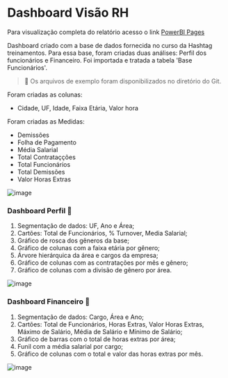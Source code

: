 # Dashboard Visão RH

  Para visualização completa do relatório acesso o link [PowerBI Pages](https://app.powerbi.com/view?r=eyJrIjoiYzAxMDM0NTctMmUwNS00OGIxLTliYzYtZGNhYmQ3NmNlMzZkIiwidCI6ImNmNjk1NWZhLWYwZmEtNDVjYy1iZTEzLTE3ODQ2YTE4ZDViNiJ9&pageName=ReportSection)

Dashboard criado com a base de dados fornecida no curso da Hashtag treinamentos. Para essa base, foram criadas duas análises: Perfil dos funcionários e Financeiro.
Foi importada e tratada a tabela 'Base Funcionários'.
  > :pushpin: Os arquivos de exemplo foram disponibilizados no diretório do Git.
 
 Foram criadas as colunas:</br>
- Cidade, UF, Idade, Faixa Etária, Valor hora </br>

Foram criadas as Medidas:</br>
- Demissões
- Folha de Pagamento
- Média Salarial
- Total Contrataçções
- Total Funcionários
- Total Demissões
- Valor Horas Extras 
  
![image](https://user-images.githubusercontent.com/104692744/174663809-2ef6bdd8-75da-4784-8e95-1ebc18ea0800.png)

### Dashboard Perfil :page_facing_up:

1. Segmentação de dados: UF, Ano e Área;
2. Cartões: Total de Funcionários, % Turnover, Media Salarial;
3. Gráfico de rosca dos gêneros da base;
4. Gráfico de colunas com a faixa etária por gênero;
5. Árvore hierárquica da área e cargos da empresa;
6. Gráfico de colunas com as contratações por mês e gênero; 
7. Gráfico de colunas com a divisão de gênero por área.
  
![image](https://user-images.githubusercontent.com/104692744/174667262-0c160f13-f449-47fd-bc5f-e0b6b6d5e19a.png)

### Dashboard Financeiro :page_facing_up:

1. Segmentação de dados: Cargo, Área e Ano;
2. Cartões: Total de Funcionários, Horas Extras, Valor Horas Extras, Máximo de Salário, Média de Salário e Mínimo de Salário;
3. Gráfico de barras com o total de horas extras por área;
4. Funil com a média salarial por cargo;
5. Gráfico de colunas com o total e valor das horas extras por mês.
  
![image](https://user-images.githubusercontent.com/104692744/174668111-4e9848e0-ffda-4754-a1f0-2b185ec89e08.png)
